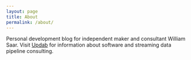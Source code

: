 ```yaml
---
layout: page
title: About
permalink: /about/
---
```


Personal development blog for independent maker and consultant William Saar. Visit [Updab](https://updab.com) for information about software and streaming data pipeline consulting.